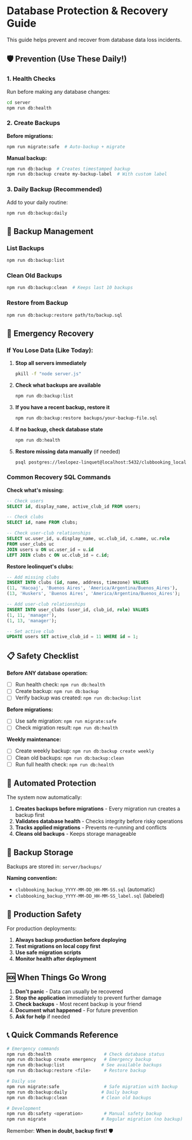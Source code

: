 # Database Protection & Recovery Guide

This guide helps prevent and recover from database data loss incidents.

## 🛡️ Prevention (Use These Daily!)

### 1. Health Checks
Run before making any database changes:
```bash
cd server
npm run db:health
```

### 2. Create Backups
**Before migrations:**
```bash
npm run migrate:safe  # Auto-backup + migrate
```

**Manual backup:**
```bash
npm run db:backup  # Creates timestamped backup
npm run db:backup create my-backup-label  # With custom label
```

### 3. Daily Backup (Recommended)
Add to your daily routine:
```bash
npm run db:backup:daily
```

## 🔧 Backup Management

### List Backups
```bash
npm run db:backup:list
```

### Clean Old Backups
```bash
npm run db:backup:clean  # Keeps last 10 backups
```

### Restore from Backup
```bash
npm run db:backup:restore path/to/backup.sql
```

## 🚨 Emergency Recovery

### If You Lose Data (Like Today):

1. **Stop all servers immediately**
   ```bash
   pkill -f "node server.js"
   ```

2. **Check what backups are available**
   ```bash
   npm run db:backup:list
   ```

3. **If you have a recent backup, restore it**
   ```bash
   npm run db:backup:restore backups/your-backup-file.sql
   ```

4. **If no backup, check database state**
   ```bash
   npm run db:health
   ```

5. **Restore missing data manually** (if needed)
   ```bash
   psql postgres://leolopez-linquet@localhost:5432/clubbooking_local
   ```

### Common Recovery SQL Commands

**Check what's missing:**
```sql
-- Check users
SELECT id, display_name, active_club_id FROM users;

-- Check clubs
SELECT id, name FROM clubs;

-- Check user-club relationships
SELECT uc.user_id, u.display_name, uc.club_id, c.name, uc.role 
FROM user_clubs uc
JOIN users u ON uc.user_id = u.id
LEFT JOIN clubs c ON uc.club_id = c.id;
```

**Restore leolinquet's clubs:**
```sql
-- Add missing clubs
INSERT INTO clubs (id, name, address, timezone) VALUES 
(11, 'Hacoaj', 'Buenos Aires', 'America/Argentina/Buenos_Aires'),
(13, 'Huskers', 'Buenos Aires', 'America/Argentina/Buenos_Aires');

-- Add user-club relationships
INSERT INTO user_clubs (user_id, club_id, role) VALUES 
(1, 11, 'manager'),
(1, 13, 'manager');

-- Set active club
UPDATE users SET active_club_id = 11 WHERE id = 1;
```

## 📋 Safety Checklist

**Before ANY database operation:**
- [ ] Run health check: `npm run db:health`
- [ ] Create backup: `npm run db:backup`
- [ ] Verify backup was created: `npm run db:backup:list`

**Before migrations:**
- [ ] Use safe migration: `npm run migrate:safe`
- [ ] Check migration result: `npm run db:health`

**Weekly maintenance:**
- [ ] Create weekly backup: `npm run db:backup create weekly`
- [ ] Clean old backups: `npm run db:backup:clean`
- [ ] Run full health check: `npm run db:health`

## 🔄 Automated Protection

The system now automatically:

1. **Creates backups before migrations** - Every migration run creates a backup first
2. **Validates database health** - Checks integrity before risky operations
3. **Tracks applied migrations** - Prevents re-running and conflicts
4. **Cleans old backups** - Keeps storage manageable

## 📁 Backup Storage

Backups are stored in: `server/backups/`

**Naming convention:**
- `clubbooking_backup_YYYY-MM-DD_HH-MM-SS.sql` (automatic)
- `clubbooking_backup_YYYY-MM-DD_HH-MM-SS_label.sql` (labeled)

## 🚀 Production Safety

For production deployments:

1. **Always backup production before deploying**
2. **Test migrations on local copy first**
3. **Use safe migration scripts**
4. **Monitor health after deployment**

## 🆘 When Things Go Wrong

1. **Don't panic** - Data can usually be recovered
2. **Stop the application** immediately to prevent further damage
3. **Check backups** - Most recent backup is your friend
4. **Document what happened** - For future prevention
5. **Ask for help** if needed

## 📞 Quick Commands Reference

```bash
# Emergency commands
npm run db:health                    # Check database status
npm run db:backup create emergency   # Emergency backup
npm run db:backup:list              # See available backups
npm run db:backup:restore <file>     # Restore backup

# Daily use
npm run migrate:safe                 # Safe migration with backup
npm run db:backup:daily             # Daily backup
npm run db:backup:clean             # Clean old backups

# Development
npm run db:safety <operation>        # Manual safety backup
npm run migrate                     # Regular migration (no backup)
```

Remember: **When in doubt, backup first!** 🛡️